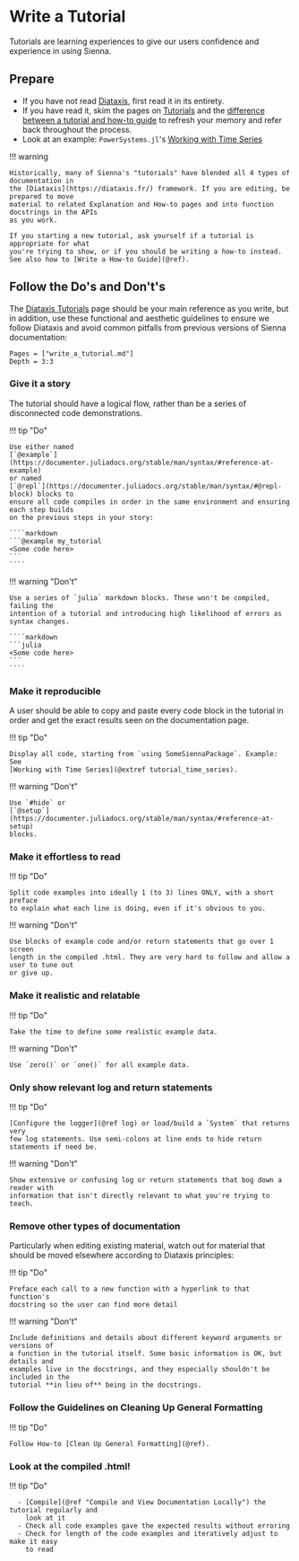 # Write a Tutorial

Tutorials are learning experiences to give our users confidence and experience in using
Sienna.

## Prepare

  - If you have not read [Diataxis](https://diataxis.fr/), first read it in its entirety.
  - If you have read it, skim the pages on [Tutorials](https://diataxis.fr/tutorials/) and
    the [difference between a tutorial and how-to guide](https://diataxis.fr/tutorials-how-to/)
    to refresh your memory and refer back throughout the process.
  - Look at an example: `PowerSystems.jl`'s
    [Working with Time Series](https://nrel-sienna.github.io/PowerSystems.jl/stable/tutorials/working_with_time_series/)

!!! warning
    
    Historically, many of Sienna's "tutorials" have blended all 4 types of documentation in
    the [Diataxis](https://diataxis.fr/) framework. If you are editing, be prepared to move
    material to related Explanation and How-to pages and into function docstrings in the APIs
    as you work.
    
    If you starting a new tutorial, ask yourself if a tutorial is appropriate for what
    you're trying to show, or if you should be writing a how-to instead.
    See also how to [Write a How-to Guide](@ref).

## Follow the Do's and Don't's

The [Diataxis Tutorials](https://diataxis.fr/tutorials/) page should be your main reference
as you write, but in addition, use these functional and aesthetic guidelines to
ensure we follow Diataxis and avoid common pitfalls from previous versions of Sienna
documentation:

```@contents
Pages = ["write_a_tutorial.md"]
Depth = 3:3
```

### Give it a story

The tutorial should have a logical flow, rather than be a series of disconnected code
demonstrations.

!!! tip "Do"
    
    Use either named
    [`@example`](https://documenter.juliadocs.org/stable/man/syntax/#reference-at-example)
    or named
    [`@repl`](https://documenter.juliadocs.org/stable/man/syntax/#@repl-block) blocks to
    ensure all code compiles in order in the same environment and ensuring each step builds
    on the previous steps in your story:
    
    ````markdown
    ```@example my_tutorial
    <Some code here>
    ```
    ````

!!! warning "Don't"
    
    Use a series of `julia` markdown blocks. These won't be compiled, failing the
    intention of a tutorial and introducing high likelihood of errors as syntax changes.
    
    ````markdown
    ```julia
    <Some code here>
    ```
    ````

### Make it reproducible

A user should be able to copy and paste every code block in the tutorial in order and get
the exact results seen on the documentation page.

!!! tip "Do"
    
    Display all code, starting from `using SomeSiennaPackage`. Example: See
    [Working with Time Series](@extref tutorial_time_series). 

!!! warning "Don't"
    
    Use `#hide` or
    [`@setup`](https://documenter.juliadocs.org/stable/man/syntax/#reference-at-setup)
    blocks.

### Make it effortless to read

!!! tip "Do"
    
    Split code examples into ideally 1 (to 3) lines ONLY, with a short preface
    to explain what each line is doing, even if it's obvious to you.

!!! warning "Don't"
    
    Use blocks of example code and/or return statements that go over 1 screen
    length in the compiled .html. They are very hard to follow and allow a user to tune out
    or give up.

### Make it realistic and relatable

!!! tip "Do"
    
    Take the time to define some realistic example data.

!!! warning "Don't"
    
    Use `zero()` or `one()` for all example data.

### Only show relevant log and return statements

!!! tip "Do"
    
    [Configure the logger](@ref log) or load/build a `System` that returns very
    few log statements. Use semi-colons at line ends to hide return statements if need be.

!!! warning "Don't"
    
    Show extensive or confusing log or return statements that bog down a reader with
    information that isn't directly relevant to what you're trying to teach.

### Remove other types of documentation

Particularly when editing existing material, watch out for material that should be
moved elsewhere according to Diataxis principles:

!!! tip "Do"
    
    Preface each call to a new function with a hyperlink to that function's
    docstring so the user can find more detail

!!! warning "Don't"
    
    Include definitions and details about different keyword arguments or versions of
    a function in the tutorial itself. Some basic information is OK, but details and
    examples live in the docstrings, and they especially shouldn't be included in the
    tutorial **in lieu of** being in the docstrings.

### Follow the Guidelines on Cleaning Up General Formatting

!!! tip "Do"
    
    Follow How-to [Clean Up General Formatting](@ref).

### Look at the compiled .html!

!!! tip "Do"
    
      - [Compile](@ref "Compile and View Documentation Locally") the tutorial regularly and
        look at it
      - Check all code examples gave the expected results without erroring
      - Check for length of the code examples and iteratively adjust to make it easy
        to read
